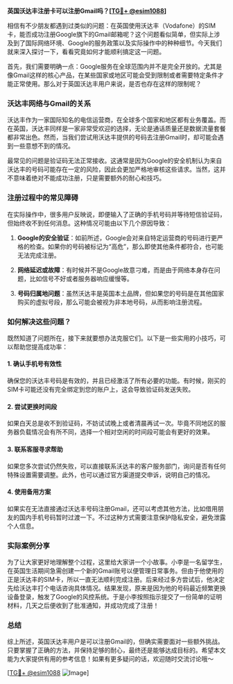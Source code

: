 **英国沃达丰注册卡可以注册Gmail吗？[[TG💪+ @esim1088](https://t.me/s/esim1088)]**

相信有不少朋友都遇到过类似的问题：在英国使用沃达丰（Vodafone）的SIM卡，能否成功注册Google旗下的Gmail邮箱呢？这个问题看似简单，但实际上涉及到了国际网络环境、Google的服务政策以及实际操作中的种种细节。今天我们就来深入探讨一下，看看究竟如何才能顺利搞定这一问题。

首先，我们需要明确一点：Google服务在全球范围内并不是完全开放的。尤其是像Gmail这样的核心产品，在某些国家或地区可能会受到限制或者需要特定条件才能正常使用。那么对于英国沃达丰用户来说，是否也存在这样的限制呢？

### 沃达丰网络与Gmail的关系

沃达丰作为一家国际知名的电信运营商，在全球多个国家和地区都有业务覆盖。而在英国，沃达丰同样是一家非常受欢迎的选择，无论是通话质量还是数据流量套餐都非常出色。然而，当我们尝试用沃达丰提供的号码去注册Gmail时，却可能会遇到一些意想不到的情况。

最常见的问题是验证码无法正常接收。这通常是因为Google的安全机制认为来自沃达丰的号码可能存在一定的风险，因此会更加严格地审核这些请求。当然，这并不意味着绝对不能成功注册，只是需要额外的耐心和技巧。

### 注册过程中的常见障碍

在实际操作中，很多用户反映说，即便输入了正确的手机号码并等待短信验证码，但始终收不到任何消息。这种情况可能由以下几个原因导致：

1. **Google的安全验证**：如前所述，Google会对来自特定运营商的号码进行更严格的检查。如果你的号码被标记为“高危”，那么即使其他条件都符合，也可能无法完成注册。
   
2. **网络延迟或故障**：有时候并不是Google故意刁难，而是由于网络本身存在问题，比如信号不好或者服务器响应缓慢等。

3. **号码归属地问题**：虽然沃达丰是英国本土品牌，但如果您的号码是在其他国家购买的虚拟号段，那么可能会被视为非本地号码，从而影响注册流程。

### 如何解决这些问题？

既然知道了问题所在，接下来就要想办法克服它们。以下是一些实用的小技巧，可以帮助您提高成功率：

#### 1. 确认手机号有效性
确保您的沃达丰号码是有效的，并且已经激活了所有必要的功能。有时候，刚买的SIM卡可能还没有完全绑定到您的账户上，这会导致验证码发送失败。

#### 2. 尝试更换时间段
如果白天总是收不到验证码，不妨试试晚上或者清晨再试一次。毕竟不同地区的服务器负载情况会有所不同，选择一个相对空闲的时间段可能会有更好的效果。

#### 3. 联系客服寻求帮助
如果您多次尝试仍然失败，可以直接联系沃达丰的客户服务部门，询问是否有任何特殊设置需要调整。此外，也可以通过官方渠道提交申诉，说明自己的情况。

#### 4. 使用备用方案
如果实在无法直接通过沃达丰号码注册Gmail，还可以考虑其他方法，比如借用朋友的国内手机号码暂时过渡一下。不过这种方式需要注意保护隐私安全，避免泄露个人信息。

### 实际案例分享

为了让大家更好地理解整个过程，这里给大家讲一个小故事。小李是一名留学生，在英国生活期间急需创建一个新的Gmail账号以便管理日常事务。但由于他使用的正是沃达丰的SIM卡，所以一直无法顺利完成注册。后来经过多方尝试后，他决定先给沃达丰打个电话咨询具体情况。结果发现，原来是因为他的号码最近频繁更换设备登录，触发了Google的风控系统。于是小李按照指示提交了一份简单的证明材料，几天之后便收到了批准通知，并成功完成了注册！

### 总结

综上所述，英国沃达丰用户是可以注册Gmail的，但确实需要面对一些额外挑战。只要掌握了正确的方法，并保持足够的耐心，最终还是能够达成目标的。希望本文能为大家提供有用的参考信息！如果有更多疑问的话，欢迎随时交流讨论哦～

[[TG💪+ @esim1088](https://t.me/s/esim1088) ![Image](https://i.postimg.cc/4NQfJmqS/Snipaste-2025-05-13-00-14-12.png)]